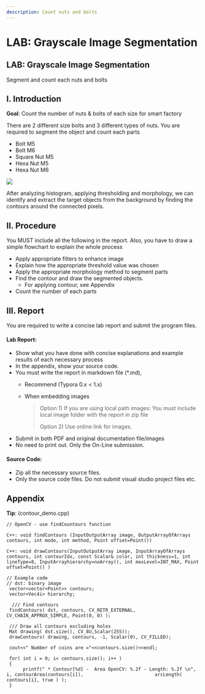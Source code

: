 ```yaml
---
description: Count nuts and bolts
---
```


# LAB: Grayscale Image Segmentation

## LAB: Grayscale Image Segmentation

Segment and count each nuts and bolts

## I. Introduction

**Goal**: Count the number of nuts & bolts of each size for smart factory

There are 2 different size bolts and 3 different types of nuts. You are required to segment the object and count each parts

* Bolt M5
* Bolt M6
* Square Nut M5
* Hexa Nut M5
* Hexa Nut M6

![](https://raw.githubusercontent.com/ykkimhgu/DLIP-src/main/LAB\_grayscale/Lab\_GrayScale\_TestImage.jpg)

After analyzing histogram, applying thresholding and morphology, we can identify and extract the target objects from the background by finding the contours around the connected pixels.

## II. Procedure

You MUST include all the following in the report. Also, you have to draw a simple flowchart to explain the whole process

* Apply appropriate filters to enhance image
* Explain how the appropriate threshold value was chosen
* Apply the appropriate morphology method to segment parts
* Find the contour and draw the segmented objects.
  * For applying contour, see Appendix
* Count the number of each parts

## III. Report

You are required to write a concise lab report and submit the program files.

#### Lab Report:

* Show what you have done with concise explanations and example results of each necessary process
* In the appendix, show your source code.
* You must write the report in markdown file (\*.md),
  * Recommend (Typora 0.x < 1.x)
  *   When embedding images

      > Option 1) If you are using local path images: You must include local image folder with the report in zip file
      >
      > Option 2) Use online link for images.
* Submit in both PDF and original documentation file/images
* No need to print out. Only the On-Line submission.

#### Source Code:

* Zip all the necessary source files.
* Only the source code files. Do not submit visual studio project files etc.

## Appendix

**Tip**: (contour\_demo.cpp)

```
// OpenCV - use findCountours function

C++: void findContours (InputOutputArray image, OutputArrayOfArrays contours, int mode, int method, Point offset=Point())

C++: void drawContours(InputOutputArray image, InputArrayOfArrays contours, int contourIdx, const Scalar& color, int thickness=1, int lineType=8, InputArrayhierarchy=noArray(), int maxLevel=INT_MAX, Point offset=Point() )
```

```
// Example code
// dst: binary image
 vector<vector<Point>> contours;
 vector<Vec4i> hierarchy;

  /// Find contours
 findContours( dst, contours, CV_RETR_EXTERNAL, CV_CHAIN_APPROX_SIMPLE, Point(0, 0) );
  
 /// Draw all contours excluding holes
 Mat drawing( dst.size(), CV_8U,Scalar(255));
 drawContours( drawing, contours, -1, Scalar(0), CV_FILLED);
   
 cout<<" Number of coins are ="<<contours.size()<<endl;
 
 for( int i = 0; i< contours.size(); i++ )
 {
      printf(" * Contour[%d] -  Area OpenCV: %.2f - Length: %.2f \n", i, contourArea(contours[i]),                          arcLength( contours[i], true ) );       
 }
```
